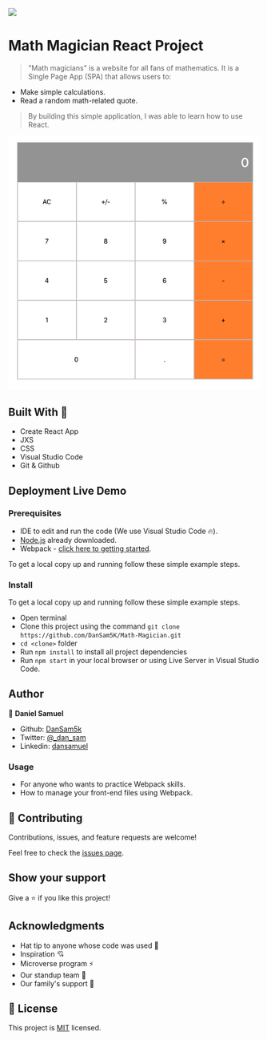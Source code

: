 ![](https://img.shields.io/badge/Microverse-blueviolet)

# Math Magician React Project

> "Math magicians" is a website for all fans of mathematics. It is a Single Page App (SPA) that allows users to:
- Make simple calculations.
- Read a random math-related quote.
> By building this simple application, I was able to learn how to use React.


![screenshot](./app_screenshot.png)
## Built With 🔨

- Create React App
- JXS
- CSS
- Visual Studio Code
- Git & Github
## Deployment Live Demo

<!-- - Deployed with gh-pages
[Live Demo](https://dansam5k.github.io/LeaderBoard-APIS/) -->
### Prerequisites

- IDE to edit and run the code (We use Visual Studio Code 🔥).
- [Node.js](https://nodejs.org/en/download/) already downloaded.
- Webpack - [click here to getting started](https://webpack.js.org/guides/getting-started/).


To get a local copy up and running follow these simple example steps.

### Install

To get a local copy up and running follow these simple example steps.
- Open terminal
- Clone this project using the command `git clone https://github.com/DanSam5K/Math-Magician.git`
- `cd <clone>` folder
- Run `npm install` to install all project dependencies
- Run `npm start` in your local browser or using Live Server in Visual Studio Code.

## Author

👤 **Daniel Samuel**

- Github: [DanSam5k](https://github.com/DanSam5k)
- Twitter: [@_dan_sam](https://twitter.com/_dan_sam)
- Linkedin: [dansamuel](https://www.linkedin.com/in/dansamuel/)
### Usage

- For anyone who wants to practice Webpack skills.
- How to manage your front-end files using Webpack.

## 🤝 Contributing

Contributions, issues, and feature requests are welcome!

Feel free to check the [issues page](https://github.com/DanSam5K/Math-Magician/issues).

## Show your support

Give a ⭐️ if you like this project!


## Acknowledgments

- Hat tip to anyone whose code was used 🔰
- Inspiration 💘
- Microverse program ⚡
- Our standup team 🏹
- Our family's support 🙌

## 📝 License

This project is [MIT](./LICENSE) licensed.